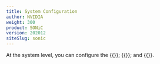 ```yaml
---
title: System Configuration
author: NVIDIA
weight: 300
product: SONiC
version: 202012
siteSlug: sonic
---
```


At the system level, you can configure the {{<link url="Interface-Configuration" text="network interfaces">}}; {{<link url="QoS-and-Buffers" text="buffers, QoS and flows">}}; and {{<link url="Access-Control-Lists-ACLs" text="access control lists">}}.

